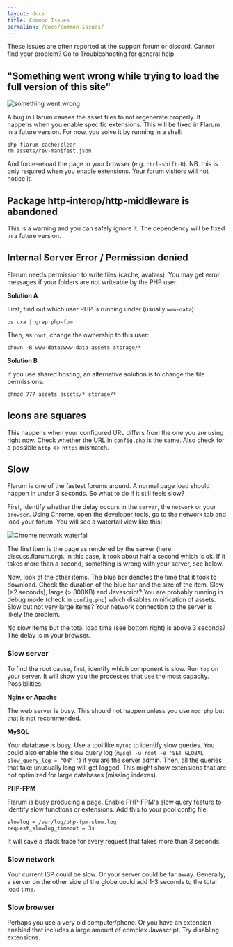 ```yaml
---
layout: docs
title: Common Issues
permalink: /docs/common-issues/
---
```


These issues are often reported at the support forum or discord. Cannot find your problem? Go to Troubleshooting for general help.

## "Something went wrong while trying to load the full version of this site"

![something went wrong](/img/docs/something_went_wrong.png)

A bug in Flarum causes the asset files to not regenerate properly. It happens when you enable specific extensions. This will be fixed in Flarum in a future version. For now, you solve it by running in a shell:

```raw
php flarum cache:clear
rm assets/rev-manifest.json
```

And force-reload the page in your browser (e.g. `ctrl-shift-R`). NB. this is only required when you enable extensions. Your forum visitors will not notice it. 

## Package http-interop/http-middleware is abandoned

This is a warning and you can safely ignore it. The dependency will be fixed in a future version.

## Internal Server Error / Permission denied

Flarum needs permission to write files (cache, avatars). You may get error messages if your folders are not writeable by the PHP user. 


**Solution A**

First, find out which user PHP is running under (usually `www-data`):

```raw
ps uxa | grep php-fpm
```

Then, as `root`, change the ownership to this user:

```raw
chown -R www-data:www-data assets storage/*
```

**Solution B**

If you use shared hosting, an alternative solution is to change the file permissions:

```raw
chmod 777 assets assets/* storage/*
```

## Icons are squares

This happens when your configured URL differs from the one you are using right now. Check whether the URL in `config.php` is the same. Also check for a possible `http` <> `https` mismatch.

## Slow

Flarum is one of the fastest forums around. A normal page load should happen in under 3 seconds. So what to do if it still feels slow?

First, identify whether the delay occurs in the `server`, the `network` or your `browser`. Using Chrome, open the developer tools, go to the network tab and load your forum. You will see a waterfall view like this:

![Chrome network waterfall](/img/docs/waterfall.png)

The first item is the page as rendered by the server (here: discuss.flarum.org). In this case, it took about half a second which is ok. If it takes more than a second, something is wrong with your server, see below. 

Now, look at the other items. The blue bar denotes the time that it took to download. Check the duration of the blue bar and the size of the item. Slow (>2 seconds), large (> 800KB) and Javascript? You are probably running in debug mode (check in `config.php`) which disables minification of assets. Slow but not very large items? Your network connection to the server is likely the problem.

No slow items but the total load time (see bottom right) is above 3 seconds? The delay is in your browser.

### Slow server

To find the root cause, first, identify which component is slow. Run `top` on your server. It will show you the processes that use the most capacity. Possibilities:

**Nginx or Apache**

The web server is busy. This should not happen unless you use `mod_php` but that is not recommended.

**MySQL**

Your database is busy. Use a tool like `mytop` to identify slow queries. You could also enable the slow query log (`mysql -u root -e 'SET GLOBAL slow_query_log = "ON";'`) if you are the server admin. Then, all the queries that take unusually long will get logged. This might show extensions that are not optimized for large databases (missing indexes). 

**PHP-FPM**

Flarum is busy producing a page. Enable PHP-FPM's slow query feature to identify slow functions or extensions. Add this to your pool config file:

```
slowlog = /var/log/php-fpm-slow.log
request_slowlog_timeout = 3s
```

It will save a stack trace for every request that takes more than 3 seconds. 

### Slow network

Your current ISP could be slow. Or your server could be far away. Generally, a server on the other side of the globe could add 1-3 seconds to the total load time. 

### Slow browser

Perhaps you use a very old computer/phone. Or you have an extension enabled that includes a large amount of complex Javascript. Try disabling extensions. 